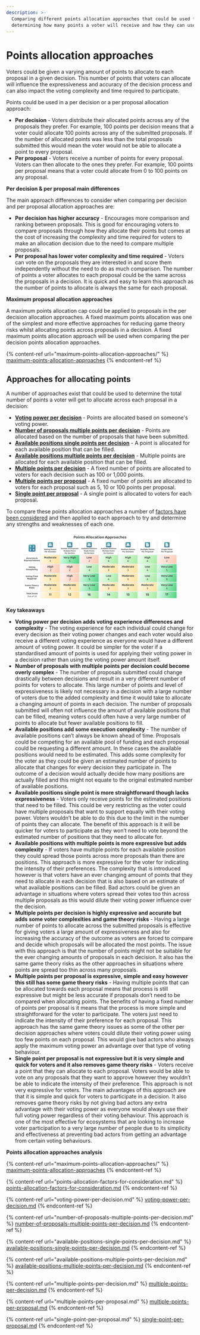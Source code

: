 ```yaml
---
description: >-
  Comparing different points allocation approaches that could be used for
  determining how many points a voter will receive and how they can use them
---
```


# Points allocation approaches

Voters could be given a varying amount of points to allocate to each proposal in a given decision. This number of points that voters can allocate will influence the expressiveness and accuracy of the decision process and can also impact the voting complexity and time required to participate.



Points could be used in a per decision or a per proposal allocation approach:

* **Per decision** - Voters distribute their allocated points across any of the proposals they prefer. For example, 100 points per decision means that a voter could allocate 100 points across any of the submitted proposals. If the number of allocated points was less than the total proposals submitted this would mean the voter would not be able to allocate a point to every proposal.
* **Per proposal** - Voters receive a number of points for every proposal. Voters can then allocate to the ones they prefer. For example, 100 points per proposal means that a voter could allocate from 0 to 100 points on any proposal.



**Per decision & per proposal main differences**

The main approach differences to consider when comparing per decision and per proposal allocation approaches are:

* **Per decision has higher accuracy** - Encourages more comparison and ranking between proposals. This is good for encouraging voters to compare proposals through how they allocate their points but comes at the cost of increasing the complexity and time required for voters to make an allocation decision due to the need to compare multiple proposals.
* **Per proposal has lower voter complexity and time required** - Voters can vote on the proposals they are interested in and score them independently without the need to do as much comparison. The number of points a voter allocates to each proposal could be the same across the proposals in a decision. It is quick and easy to learn this approach as the number of points to allocate is always the same for each proposal.



**Maximum proposal allocation approaches**

A maximum points allocation cap could be applied to proposals in the per decision allocation approaches. A fixed maximum points allocation was one of the simplest and more effective approaches for reducing game theory risks whilst allocating points across proposals in a decision. A fixed maximum points allocation approach will be used when comparing the per decision points allocation approaches.

{% content-ref url="maximum-points-allocation-approaches/" %}
[maximum-points-allocation-approaches](maximum-points-allocation-approaches/)
{% endcontent-ref %}



## Approaches for allocating points

A number of approaches exist that could be used to determine the total number of points a voter will get to allocate across each proposal in a decision:

* [**Voting power per decision**](voting-power-per-decision.md) - Points are allocated based on someone's voting power.
* [**Number of proposals multiple points per decision**](number-of-proposals-multiple-points-per-decision.md) - Points are allocated based on the number of proposals that have been submitted.
* [**Available positions single points per decision**](available-positions-single-points-per-decision.md) - A point is allocated for each available position that can be filled.
* [**Available positions multiple points per decision**](available-positions-multiple-points-per-decision.md) - Multiple points are allocated for each available position that can be filled.
* [**Multiple points per decision**](multiple-points-per-decision.md) - A fixed number of points are allocated to voters for each decision such as 100 or 1,000 points.
* [**Multiple points per proposal**](multiple-points-per-proposal.md) - A fixed number of points are allocated to voters for each proposal such as 5, 10 or 100 points per proposal.
* [**Single point per proposal**](single-point-per-proposal.md) - A single point is allocated to voters for each proposal.



To compare these points allocation approaches a number of [factors have been considered](./) and then applied to each approach to try and determine any strengths and weaknesses of each one.

<figure><img src="../../../.gitbook/assets/points-allocation-approaches.png" alt=""><figcaption></figcaption></figure>



**Key takeaways**

* **Voting power per decision adds voting experience differences and complexity** - The voting experience for each individual could change for every decision as their voting power changes and each voter would also receive a different voting experience as everyone would have a different amount of voting power. It could be simpler for the voter if a standardised amount of points is used for applying their voting power in a decision rather than using the voting power amount itself.
* **Number of proposals with multiple points per decision could become overly complex** - The number of proposals submitted could change drastically between decisions and result in a very different number of points for voters to allocate. This large number of points and level of expressiveness is likely not necessary in a decision with a large number of voters due to the added complexity and time it would take to allocate a changing amount of points in each decision. The number of proposals submitted will often not influence the amount of available positions that can be filled, meaning voters could often have a very large number of points to allocate but fewer available positions to fill.
* **Available positions add some execution complexity** - The number of available positions can’t always be known ahead of time. Proposals could be competing for an available pool of funding and each proposal could be requesting a different amount. In these cases the available positions would need to be estimated. This adds some complexity for the voter as they could be given an estimated number of points to allocate that changes for every decision they participate in. The outcome of a decision would actually decide how many positions are actually filled and this might not equate to the original estimated number of available positions.
* **Available positions single point is more straightforward though lacks expressiveness** - Voters only receive points for the estimated positions that need to be filled. This could be very restricting as the voter could have multiple proposals that want to support equally with their voting power. Voters wouldn’t be able to do this due to the limit in the number of points they can allocate. The benefit of this approach is it will be quicker for voters to participate as they won’t need to vote beyond the estimated number of positions that they need to allocate for.
* **Available positions with multiple points is more expressive but adds complexity** - If voters have multiple points for each available position they could spread those points across more proposals than there are positions. This approach is more expressive for the voter for indicating the intensity of their preferences. The complexity that is introduced however is that voters have an ever changing amount of points that they need to allocate in each decision that is also based on an estimate of what available positions can be filled. Bad actors could be given an advantage in situations where voters spread their votes too thin across multiple proposals as this would dilute their voting power influence over the decision.
* **Multiple points per decision is highly expressive and accurate but adds some voter complexities and game theory risks** - Having a large number of points to allocate across the submitted proposals is effective for giving voters a large amount of expressiveness and also for increasing the accuracy of the outcome as voters are forced to compare and decide which proposals will be allocated the most points. The issue with this approach is that the number of points might not be suitable for the ever changing amounts of proposals in each decision. It also has the same game theory risks as the other approaches in situations where points are spread too thin across many proposals.
* **Multiple points per proposal is expressive, simple and easy however this still has some game theory risks** - Having multiple points that can be allocated towards each proposal means that process is still expressive but might be less accurate if proposals don’t need to be compared when allocating points. The benefits of having a fixed number of points per proposal is it means that the process is more simple and straightforward for the voter to participate. The voters just need to indicate the intensity of their preference for each proposal. This approach has the same game theory issues as some of the other per decision approaches where voters could dilute their voting power using too few points on each proposal. This would give bad actors who always apply the maximum voting power an advantage over that type of voting behaviour.
* **Single point per proposal is not expressive but it is very simple and quick for voters and it also removes game theory risks** - Voters receive a point that they can allocate to each proposal. Voters would be able to vote on any proposals that they want to approve however they wouldn’t be able to indicate the intensity of their preference. This approach is not very expressive for voters. The main advantages of this approach are that it is simple and quick for voters to participate in a decision. It also removes game theory risks by not giving bad actors any extra advantage with their voting power as everyone would always use their full voting power regardless of their voting behaviour. This approach is one of the most effective for ecosystems that are looking to increase voter participation to a very large number of people due to its simplicity and effectiveness at preventing bad actors from getting an advantage from certain voting behaviours.



**Points allocation approaches analysis**

{% content-ref url="maximum-points-allocation-approaches/" %}
[maximum-points-allocation-approaches](maximum-points-allocation-approaches/)
{% endcontent-ref %}

{% content-ref url="points-allocation-factors-for-consideration.md" %}
[points-allocation-factors-for-consideration.md](points-allocation-factors-for-consideration.md)
{% endcontent-ref %}

{% content-ref url="voting-power-per-decision.md" %}
[voting-power-per-decision.md](voting-power-per-decision.md)
{% endcontent-ref %}

{% content-ref url="number-of-proposals-multiple-points-per-decision.md" %}
[number-of-proposals-multiple-points-per-decision.md](number-of-proposals-multiple-points-per-decision.md)
{% endcontent-ref %}

{% content-ref url="available-positions-single-points-per-decision.md" %}
[available-positions-single-points-per-decision.md](available-positions-single-points-per-decision.md)
{% endcontent-ref %}

{% content-ref url="available-positions-multiple-points-per-decision.md" %}
[available-positions-multiple-points-per-decision.md](available-positions-multiple-points-per-decision.md)
{% endcontent-ref %}

{% content-ref url="multiple-points-per-decision.md" %}
[multiple-points-per-decision.md](multiple-points-per-decision.md)
{% endcontent-ref %}

{% content-ref url="multiple-points-per-proposal.md" %}
[multiple-points-per-proposal.md](multiple-points-per-proposal.md)
{% endcontent-ref %}

{% content-ref url="single-point-per-proposal.md" %}
[single-point-per-proposal.md](single-point-per-proposal.md)
{% endcontent-ref %}
